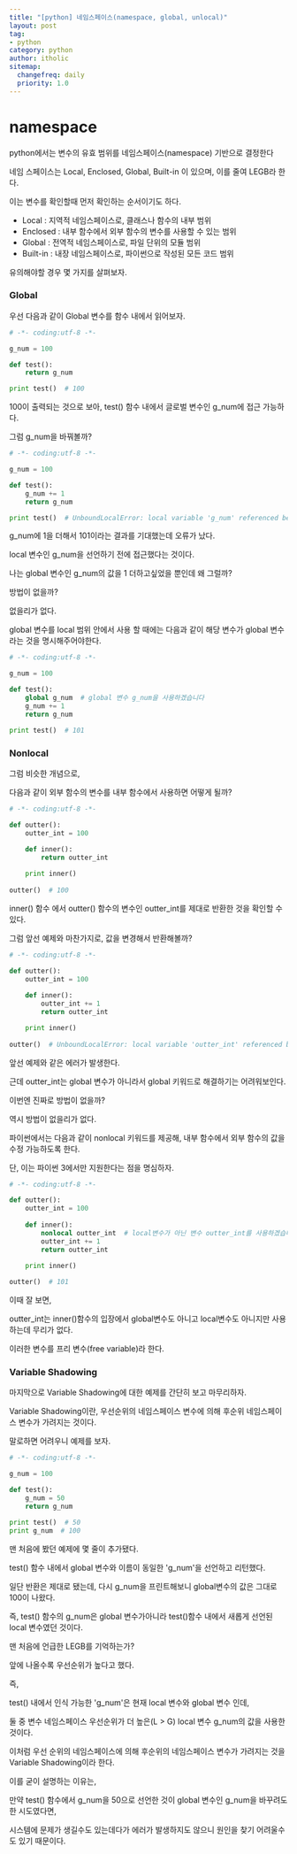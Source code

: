 ```yaml
---
title: "[python] 네임스페이스(namespace, global, unlocal)"
layout: post
tag:
- python
category: python
author: itholic
sitemap:
  changefreq: daily
  priority: 1.0
---
```


# namespace

python에서는 변수의 유효 범위를 네임스페이스(namespace) 기반으로 결정한다

네임 스페이스는 Local, Enclosed, Global, Built-in 이 있으며, 이를 줄여 LEGB라 한다.

이는 변수를 확인할때 먼저 확인하는 순서이기도 하다.

- Local : 지역적 네임스페이스로, 클래스나 함수의 내부 범위
- Enclosed : 내부 함수에서 외부 함수의 변수를 사용할 수 있는 범위
- Global : 전역적 네임스페이스로, 파일 단위의 모듈 범위
- Built-in : 내장 네임스페이스로, 파이썬으로 작성된 모든 코드 범위


유의해야할 경우 몇 가지를 살펴보자.

### Global

우선 다음과 같이 Global 변수를 함수 내에서 읽어보자.

```python
# -*- coding:utf-8 -*-

g_num = 100

def test():
    return g_num

print test()  # 100
```

100이 출력되는 것으로 보아, test() 함수 내에서 글로벌 변수인 g_num에 접근 가능하다.

그럼 g_num을 바꿔볼까?

```python
# -*- coding:utf-8 -*-

g_num = 100

def test():
    g_num += 1
    return g_num

print test()  # UnboundLocalError: local variable 'g_num' referenced before assignment
```

g_num에 1을 더해서 101이라는 결과를 기대했는데 오류가 났다.

local 변수인 g_num을 선언하기 전에 접근했다는 것이다.

나는 global 변수인 g_num의 값을 1 더하고싶었을 뿐인데 왜 그럴까?

방법이 없을까?

없을리가 없다.

global 변수를 local 범위 안에서 사용 할 때에는 다음과 같이 해당 변수가 global 변수라는 것을 명시해주어야한다.

```python
# -*- coding:utf-8 -*-

g_num = 100

def test():
    global g_num  # global 변수 g_num을 사용하겠습니다
    g_num += 1
    return g_num

print test()  # 101
```

### Nonlocal

그럼 비슷한 개념으로,

다음과 같이 외부 함수의 변수를 내부 함수에서 사용하면 어떻게 될까?


```python
# -*- coding:utf-8 -*-

def outter():
    outter_int = 100
    
    def inner():
    	return outter_int

    print inner()
    
outter()  # 100
```

inner() 함수 에서 outter() 함수의 변수인 outter_int를 제대로 반환한 것을 확인할 수 있다.

그럼 앞선 예제와 마찬가지로, 값을 변경해서 반환해볼까?

```python
# -*- coding:utf-8 -*-

def outter():
    outter_int = 100
    
    def inner():
        outter_int += 1
    	return outter_int

    print inner()
    
outter()  # UnboundLocalError: local variable 'outter_int' referenced before assignment
```

앞선 예제와 같은 에러가 발생한다.

근데 outter_int는 global 변수가 아니라서 global 키워드로 해결하기는 어려워보인다.

이번엔 진짜로 방법이 없을까?

역시 방법이 없을리가 없다.

파이썬에서는 다음과 같이 nonlocal 키워드를 제공해, 내부 함수에서 외부 함수의 값을 수정 가능하도록 한다.

단, 이는 파이썬 3에서만 지원한다는 점을 명심하자.

```python
# -*- coding:utf-8 -*-

def outter():
    outter_int = 100
    
    def inner():
        nonlocal outter_int  # local변수가 아닌 변수 outter_int를 사용하겠습니다
        outter_int += 1
    	return outter_int

    print inner()
    
outter()  # 101
```

이때 잘 보면,

outter_int는 inner()함수의 입장에서 global변수도 아니고 local변수도 아니지만 사용하는데 무리가 없다.

이러한 변수를 프리 변수(free variable)라 한다.


### Variable Shadowing

마지막으로 Variable Shadowing에 대한 예제를 간단히 보고 마무리하자.

Variable Shadowing이란, 우선순위의 네임스페이스 변수에 의해 후순위 네임스페이스 변수가 가려지는 것이다.

말로하면 어려우니 예제를 보자.

```python
# -*- coding:utf-8 -*-

g_num = 100

def test():
    g_num = 50
    return g_num

print test()  # 50
print g_num  # 100
```

맨 처음에 봤던 예제에 몇 줄이 추가됐다.

test() 함수 내에서 global 변수와 이름이 동일한 'g_num'을 선언하고 리턴했다.

일단 반환은 제대로 됐는데, 다시 g_num을 프린트해보니 global변수의 값은 그대로 100이 나왔다.

즉, test() 함수의 g_num은 global 변수가아니라 test()함수 내에서 새롭게 선언된 local 변수였던 것이다.

맨 처음에 언급한 LEGB를 기억하는가?

앞에 나올수록 우선순위가 높다고 했다.

즉,

test() 내에서 인식 가능한 'g_num'은 현재 local 변수와 global 변수 인데,

둘 중 변수 네임스페이스 우선순위가 더 높은(L > G) local 변수 g_num의 값을 사용한 것이다.

이처럼 우선 순위의 네임스페이스에 의해 후순위의 네임스페이스 변수가 가려지는 것을 Variable Shadowing이라 한다.

이를 굳이 설명하는 이유는,

만약 test() 함수에서 g_num을 50으로 선언한 것이 global 변수인 g_num을 바꾸려도 한 시도였다면, 

시스템에 문제가 생길수도 있는데다가 에러가 발생하지도 않으니 원인을 찾기 어려울수도 있기 때문이다.
